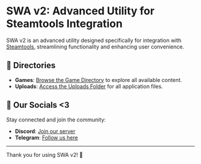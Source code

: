 # SWA v2: Advanced Utility for Steamtools Integration

SWA v2 is an advanced utility designed specifically for integration with [Steamtools](https://steamtools.net), streamlining functionality and enhancing user convenience.

## 📂 Directories

- **Games**: [Browse the Game Directory](./Games) to explore all available content.
- **Uploads**: [Access the Uploads Folder](./Uploads) for all application files.

## 💬 Our Socials <3

Stay connected and join the community:

- **Discord**: [Join our server](https://discord.gg/mMxPmzwXHY)
- **Telegram**: [Follow us here](https://t.me/gfklightcloud)

---

Thank you for using SWA v2! 🚀
